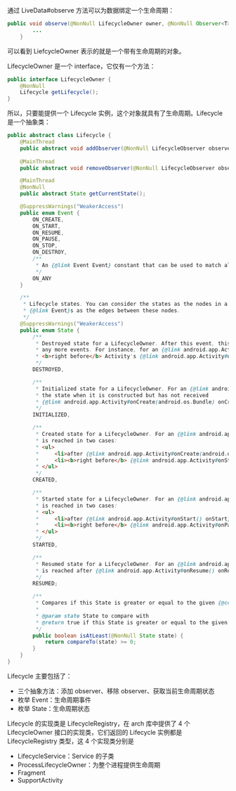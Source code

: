

通过 LiveData#observe 方法可以为数据绑定一个生命周期：

```java
public void observe(@NonNull LifecycleOwner owner, @NonNull Observer<T> observer) {
        ...
    }
```

可以看到 LiefcycleOwner 表示的就是一个带有生命周期的对象。

LifecycleOwner 是一个 interface，它仅有一个方法：

```java
public interface LifecycleOwner {
    @NonNull
    Lifecycle getLifecycle();
}
```

所以，只要能提供一个 Lifecycle 实例，这个对象就具有了生命周期。Lifecycle 是一个抽象类：

```java
public abstract class Lifecycle {
    @MainThread
    public abstract void addObserver(@NonNull LifecycleObserver observer);
    
    @MainThread
    public abstract void removeObserver(@NonNull LifecycleObserver observer);

    @MainThread
    @NonNull
    public abstract State getCurrentState();

    @SuppressWarnings("WeakerAccess")
    public enum Event {
        ON_CREATE,
        ON_START,
        ON_RESUME,
        ON_PAUSE,
        ON_STOP,
        ON_DESTROY,
        /**
         * An {@link Event Event} constant that can be used to match all events.
         */
        ON_ANY
    }

    /**
     * Lifecycle states. You can consider the states as the nodes in a graph and
     * {@link Event}s as the edges between these nodes.
     */
    @SuppressWarnings("WeakerAccess")
    public enum State {
        /**
         * Destroyed state for a LifecycleOwner. After this event, this Lifecycle will not dispatch
         * any more events. For instance, for an {@link android.app.Activity}, this state is reached
         * <b>right before</b> Activity's {@link android.app.Activity#onDestroy() onDestroy} call.
         */
        DESTROYED,

        /**
         * Initialized state for a LifecycleOwner. For an {@link android.app.Activity}, this is
         * the state when it is constructed but has not received
         * {@link android.app.Activity#onCreate(android.os.Bundle) onCreate} yet.
         */
        INITIALIZED,

        /**
         * Created state for a LifecycleOwner. For an {@link android.app.Activity}, this state
         * is reached in two cases:
         * <ul>
         *     <li>after {@link android.app.Activity#onCreate(android.os.Bundle) onCreate} call;
         *     <li><b>right before</b> {@link android.app.Activity#onStop() onStop} call.
         * </ul>
         */
        CREATED,

        /**
         * Started state for a LifecycleOwner. For an {@link android.app.Activity}, this state
         * is reached in two cases:
         * <ul>
         *     <li>after {@link android.app.Activity#onStart() onStart} call;
         *     <li><b>right before</b> {@link android.app.Activity#onPause() onPause} call.
         * </ul>
         */
        STARTED,

        /**
         * Resumed state for a LifecycleOwner. For an {@link android.app.Activity}, this state
         * is reached after {@link android.app.Activity#onResume() onResume} is called.
         */
        RESUMED;

        /**
         * Compares if this State is greater or equal to the given {@code state}.
         *
         * @param state State to compare with
         * @return true if this State is greater or equal to the given {@code state}
         */
        public boolean isAtLeast(@NonNull State state) {
            return compareTo(state) >= 0;
        }
    }
}
```

Lifecycle 主要包括了：

+ 三个抽象方法：添加 observer、移除 observer、获取当前生命周期状态
+ 枚举 Event：生命周期事件
+ 枚举 State：生命周期状态



Lifecycle 的实现类是 LifecycleRegistry，在 arch 库中提供了 4 个 LifecycleOwner 接口的实现类，它们返回的 Lifecycle 实例都是 LifecycleRegistry 类型，这 4 个实现类分别是

+ LifecycleService：Service 的子类
+ ProcessLifecycleOwner：为整个进程提供生命周期
+ Fragment
+ SupportActivity





